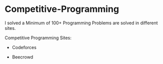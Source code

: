 # Competitive-Programming

I solved a Minimum of 100+ Programming Problems are solved in different sites.

Competitive Programming Sites:

   * Codeforces

   * Beecrowd
